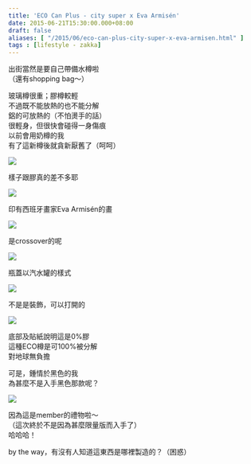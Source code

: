 ```yaml
---
title: 'ECO Can Plus - city super x Eva Armisén'
date: 2015-06-21T15:30:00.000+08:00
draft: false
aliases: [ "/2015/06/eco-can-plus-city-super-x-eva-armisen.html" ]
tags : [lifestyle - zakka]
---
```


出街當然是要自己帶備水樽啦  
（還有shopping bag～）  
  
玻璃樽很重；膠樽較輕  
不過既不能放熱的也不能分解  
鋁的可放熱的（不怕燙手的話）  
很輕身，但很快會碰得一身傷痕  
以前會用奶樽的我  
有了這新樽後就貪新厭舊了（呵呵）  

[![](https://farm1.staticflickr.com/364/18986221071_29932d86bb_z.jpg)](https://farm1.staticflickr.com/364/18986221071_29932d86bb_z.jpg)

樣子跟膠真的差不多耶  

[![](https://farm1.staticflickr.com/470/18795559598_4fb34b51cb_z.jpg)](https://farm1.staticflickr.com/470/18795559598_4fb34b51cb_z.jpg)

印有西班牙畫家Eva Armisén的畫  

[![](https://farm1.staticflickr.com/375/18956971456_391b61a539_z.jpg)](https://farm1.staticflickr.com/375/18956971456_391b61a539_z.jpg)

是crossover的呢  

[![](https://farm4.staticflickr.com/3704/18983202005_f048b18fcc_z.jpg)](https://farm4.staticflickr.com/3704/18983202005_f048b18fcc_z.jpg)

瓶蓋以汽水罐的樣式  

[![](https://farm4.staticflickr.com/3749/18797016449_dedbd055ef_z.jpg)](https://farm4.staticflickr.com/3749/18797016449_dedbd055ef_z.jpg)

不是是裝飾，可以打開的  

[![](https://farm1.staticflickr.com/414/18795560878_ec5367c233_z.jpg)](https://farm1.staticflickr.com/414/18795560878_ec5367c233_z.jpg)

底部及貼紙說明這是0%膠  
這種ECO樽是可100%被分解  
對地球無負擔  
  
可是，鍾情於黑色的我  
為甚麼不是入手黑色那款呢？  

[![](https://farm1.staticflickr.com/514/18360647214_959b3acf74_z.jpg)](https://farm1.staticflickr.com/514/18360647214_959b3acf74_z.jpg)

因為這是member的禮物啦～  
（這次終於不是因為甚麼限量版而入手了）  
哈哈哈！  
  
by the way，有沒有人知道這東西是哪裡製造的？（困惑）
